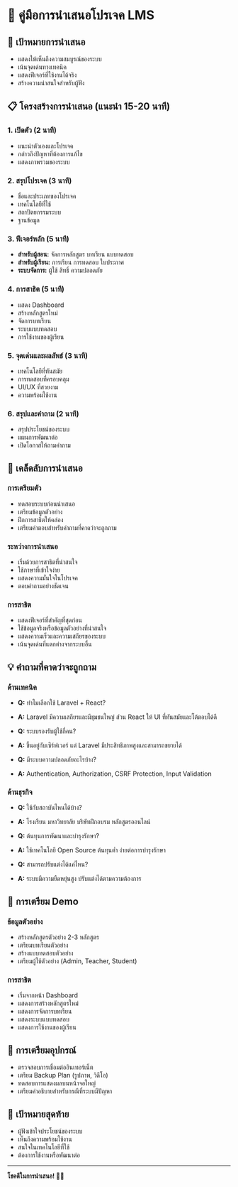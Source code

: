 # 📖 คู่มือการนำเสนอโปรเจค LMS

## 🎯 เป้าหมายการนำเสนอ
- แสดงให้เห็นถึงความสมบูรณ์ของระบบ
- เน้นจุดเด่นทางเทคนิค
- แสดงฟีเจอร์ที่ใช้งานได้จริง
- สร้างความน่าสนใจสำหรับผู้ฟัง

## 📋 โครงสร้างการนำเสนอ (แนะนำ 15-20 นาที)

### 1. เปิดตัว (2 นาที)
- แนะนำตัวเองและโปรเจค
- กล่าวถึงปัญหาที่ต้องการแก้ไข
- แสดงภาพรวมของระบบ

### 2. สรุปโปรเจค (3 นาที)
- ชื่อและประเภทของโปรเจค
- เทคโนโลยีที่ใช้
- สถาปัตยกรรมระบบ
- ฐานข้อมูล

### 3. ฟีเจอร์หลัก (5 นาที)
- **สำหรับผู้สอน:** จัดการหลักสูตร บทเรียน แบบทดสอบ
- **สำหรับผู้เรียน:** การเรียน การทดสอบ ใบประกาศ
- **ระบบจัดการ:** ผู้ใช้ สิทธิ์ ความปลอดภัย

### 4. การสาธิต (5 นาที)
- แสดง Dashboard
- สร้างหลักสูตรใหม่
- จัดการบทเรียน
- ระบบแบบทดสอบ
- การใช้งานของผู้เรียน

### 5. จุดเด่นและผลลัพธ์ (3 นาที)
- เทคโนโลยีที่ทันสมัย
- การทดสอบที่ครอบคลุม
- UI/UX ที่สวยงาม
- ความพร้อมใช้งาน

### 6. สรุปและคำถาม (2 นาที)
- สรุปประโยชน์ของระบบ
- แผนการพัฒนาต่อ
- เปิดโอกาสให้ถามคำถาม

## 🎨 เคล็ดลับการนำเสนอ

### การเตรียมตัว
- ทดสอบระบบก่อนนำเสนอ
- เตรียมข้อมูลตัวอย่าง
- ฝึกการสาธิตให้คล่อง
- เตรียมคำตอบสำหรับคำถามที่คาดว่าจะถูกถาม

### ระหว่างการนำเสนอ
- เริ่มด้วยการสาธิตที่น่าสนใจ
- ใช้ภาษาที่เข้าใจง่าย
- แสดงความมั่นใจในโปรเจค
- ตอบคำถามอย่างชัดเจน

### การสาธิต
- แสดงฟีเจอร์ที่สำคัญที่สุดก่อน
- ใช้ข้อมูลจริงหรือข้อมูลตัวอย่างที่น่าสนใจ
- แสดงความเร็วและความเสถียรของระบบ
- เน้นจุดเด่นที่แตกต่างจากระบบอื่น

## 💡 คำถามที่คาดว่าจะถูกถาม

### ด้านเทคนิค
- **Q:** ทำไมเลือกใช้ Laravel + React?
- **A:** Laravel มีความเสถียรและมีชุมชนใหญ่ ส่วน React ให้ UI ที่ทันสมัยและโต้ตอบได้ดี

- **Q:** ระบบรองรับผู้ใช้กี่คน?
- **A:** ขึ้นอยู่กับเซิร์ฟเวอร์ แต่ Laravel มีประสิทธิภาพสูงและสามารถขยายได้

- **Q:** มีระบบความปลอดภัยอะไรบ้าง?
- **A:** Authentication, Authorization, CSRF Protection, Input Validation

### ด้านธุรกิจ
- **Q:** ใช้กับสถาบันไหนได้บ้าง?
- **A:** โรงเรียน มหาวิทยาลัย บริษัทฝึกอบรม หลักสูตรออนไลน์

- **Q:** ต้นทุนการพัฒนาและบำรุงรักษา?
- **A:** ใช้เทคโนโลยี Open Source ต้นทุนต่ำ ง่ายต่อการบำรุงรักษา

- **Q:** สามารถปรับแต่งได้แค่ไหน?
- **A:** ระบบมีความยืดหยุ่นสูง ปรับแต่งได้ตามความต้องการ

## 🚀 การเตรียม Demo

### ข้อมูลตัวอย่าง
- สร้างหลักสูตรตัวอย่าง 2-3 หลักสูตร
- เตรียมบทเรียนตัวอย่าง
- สร้างแบบทดสอบตัวอย่าง
- เตรียมผู้ใช้ตัวอย่าง (Admin, Teacher, Student)

### การสาธิต
- เริ่มจากหน้า Dashboard
- แสดงการสร้างหลักสูตรใหม่
- แสดงการจัดการบทเรียน
- แสดงระบบแบบทดสอบ
- แสดงการใช้งานของผู้เรียน

## 📱 การเตรียมอุปกรณ์
- ตรวจสอบการเชื่อมต่ออินเทอร์เน็ต
- เตรียม Backup Plan (รูปภาพ, วิดีโอ)
- ทดสอบการแสดงผลบนหน้าจอใหญ่
- เตรียมคำอธิบายสำหรับกรณีที่ระบบมีปัญหา

## 🎯 เป้าหมายสุดท้าย
- ผู้ฟังเข้าใจประโยชน์ของระบบ
- เห็นถึงความพร้อมใช้งาน
- สนใจในเทคโนโลยีที่ใช้
- ต้องการใช้งานหรือพัฒนาต่อ

---

**โชคดีในการนำเสนอ! 🚀✨**
